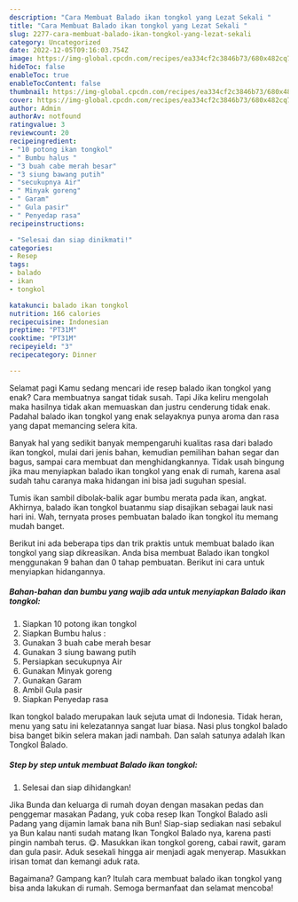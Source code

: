 ```yaml
---
description: "Cara Membuat Balado ikan tongkol yang Lezat Sekali "
title: "Cara Membuat Balado ikan tongkol yang Lezat Sekali "
slug: 2277-cara-membuat-balado-ikan-tongkol-yang-lezat-sekali
category: Uncategorized
date: 2022-12-05T09:16:03.754Z
image: https://img-global.cpcdn.com/recipes/ea334cf2c3846b73/680x482cq70/balado-ikan-tongkol-foto-resep-utama.jpg
hideToc: false
enableToc: true
enableTocContent: false
thumbnail: https://img-global.cpcdn.com/recipes/ea334cf2c3846b73/680x482cq70/balado-ikan-tongkol-foto-resep-utama.jpg
cover: https://img-global.cpcdn.com/recipes/ea334cf2c3846b73/680x482cq70/balado-ikan-tongkol-foto-resep-utama.jpg
author: Admin
authorAv: notfound
ratingvalue: 3
reviewcount: 20
recipeingredient:
- "10 potong ikan tongkol"
- " Bumbu halus "
- "3 buah cabe merah besar"
- "3 siung bawang putih"
- "secukupnya Air"
- " Minyak goreng"
- " Garam"
- " Gula pasir"
- " Penyedap rasa"
recipeinstructions:

- "Selesai dan siap dinikmati!"
categories:
- Resep
tags:
- balado
- ikan
- tongkol

katakunci: balado ikan tongkol 
nutrition: 166 calories
recipecuisine: Indonesian
preptime: "PT31M"
cooktime: "PT31M"
recipeyield: "3"
recipecategory: Dinner

---
```



Selamat pagi Kamu sedang mencari ide resep balado ikan tongkol yang enak? Cara membuatnya sangat tidak susah. Tapi Jika keliru mengolah maka hasilnya tidak akan memuaskan dan justru cenderung tidak enak. Padahal balado ikan tongkol yang enak selayaknya punya aroma dan rasa yang dapat memancing selera kita.


Banyak hal yang sedikit banyak mempengaruhi kualitas rasa dari balado ikan tongkol, mulai dari jenis bahan, kemudian pemilihan bahan segar dan bagus, sampai cara membuat dan menghidangkannya. Tidak usah bingung jika mau menyiapkan balado ikan tongkol yang enak di rumah, karena asal sudah tahu caranya maka hidangan ini bisa jadi suguhan spesial.

Tumis ikan sambil dibolak-balik agar bumbu merata pada ikan, angkat. Akhirnya, balado ikan tongkol buatanmu siap disajikan sebagai lauk nasi hari ini. Wah, ternyata proses pembuatan balado ikan tongkol itu memang mudah banget.


Berikut ini ada beberapa tips dan trik praktis untuk membuat balado ikan tongkol yang siap dikreasikan. Anda bisa membuat Balado ikan tongkol menggunakan 9 bahan dan 0 tahap pembuatan. Berikut ini cara untuk menyiapkan hidangannya.

<!--inarticleads1-->

##### Bahan-bahan dan bumbu yang wajib ada untuk menyiapkan Balado ikan tongkol:

1. Siapkan 10 potong ikan tongkol
1. Siapkan  Bumbu halus :
1. Gunakan 3 buah cabe merah besar
1. Gunakan 3 siung bawang putih
1. Persiapkan secukupnya Air
1. Gunakan  Minyak goreng
1. Gunakan  Garam
1. Ambil  Gula pasir
1. Siapkan  Penyedap rasa


Ikan tongkol balado merupakan lauk sejuta umat di Indonesia. Tidak heran, menu yang satu ini kelezatannya sangat luar biasa. Nasi plus tongkol balado bisa banget bikin selera makan jadi nambah. Dan salah satunya adalah Ikan Tongkol Balado. 

<!--inarticleads2-->

##### Step by step untuk membuat Balado ikan tongkol:


1. Selesai dan siap dihidangkan!

Jika Bunda dan keluarga di rumah doyan dengan masakan pedas dan penggemar masakan Padang, yuk coba resep Ikan Tongkol Balado asli Padang yang dijamin lamak bana nih Bun! Siap-siap sediakan nasi sebakul ya Bun kalau nanti sudah matang Ikan Tongkol Balado nya, karena pasti pingin nambah terus. 😋. Masukkan ikan tongkol goreng, cabai rawit, garam dan gula pasir. Aduk sesekali hingga air menjadi agak menyerap. Masukkan irisan tomat dan kemangi aduk rata. 

Bagaimana? Gampang kan? Itulah cara membuat balado ikan tongkol yang bisa anda lakukan di rumah. Semoga bermanfaat dan selamat mencoba!
